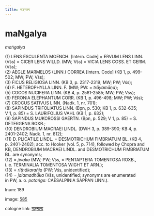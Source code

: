 ```yaml
---
title: मङ्गल्य
---
```


# maNgalya

<i>maṅgalya</i>  <div n="P" />(1) <bot>LENS ESCULENTA MOENCH.</bot> [Intern. Code] = <bot>ERVUM LENS LINN.</bot> <div n="lb" />(Vśs) = <bot>CICER LENS WILLD.</bot> (MW; Vśs) = <bot>VICIA LENS COSS. ET GERM.</bot> <div n="lb" />(Vśs); <div n="P" />(2) <bot>AEGLE MARMELOS (LINN.) CORREA</bot> [Intern. Code] (KB 1, p. 499- <div n="lb" />502; MW; PW; Vśs); <div n="P" />(3) <bot>FICUS RELIGIOSA LINN.</bot> (KB 3, p. 2317-2319; MW; PW; Vśs); <div n="P" />(4) <bot>F. HETEROPHYLLA LINN. F.</bot> (MW; PW: = <i>trāyamāṇa</i>); <div n="P" />(5) <bot>COCOS NUCIFERA LINN.</bot> (KB 4, p. 2581-2585; MW; PW; Vśs); <div n="P" />(6) <bot>FERONIA ELEPHANTUM CORR.</bot> (KB 1, p. 496-498; MW; PW; Vśs); <div n="P" />(7) <bot>CROCUS SATIVUS LINN.</bot> (Nadk. 1, nr. 701); <div n="P" />(8) <bot>SAPINDUS TRIFOLIATUS LINN.</bot> (Bpn, p. 530; KB 1, p. 632-635; <div n="lb" />V 1, p. 85) = <bot>S. LAURIFOLIUS VAHL</bot> (KB 1, p. 632); <div n="P" />(9) <bot>SAPINDUS MUKOROSSI GAERTN.</bot> (Bpn, p. 529; V 1, p. 85) = <bot>S. <div n="lb" />DETERGENS ROXB.</bot>; <div n="P" />(10) <bot>DENDROBIUM MACRAEI LINDL.</bot> (DWH 3, p. 389-390; KB 4, p. <div n="lb" />2401-2402; Nadk. 1, nr. 812); <div n="P" />(11) <bot>D. PLICATILE LINDL.</bot> = <bot>DESMOTRICHUM FIMBRIATUM BL.</bot> (KB 4, <div n="lb" />p. 2401-2402); acc. to Hooker (vol. 5, p. 714), followed by Chopra and <div n="lb" />KB, <bot>DENDROBIUM MACRAEI LINDL.</bot> and <bot>DESMOTRICHUM FIMBRIATUM <div n="lb" />BL.</bot> are synonyms; <div n="P" />(12) = <i>jīvaka</i> (MW; PW; Vśs, = <bot>PENTAPTERA TOMENTOSA ROXB.</bot>, <div n="lb" />i. e. <bot>TERMINALIA TOMENTOSA WIGHT ET ARN.</bot>); <div n="P" />(13) = <i>rīṭhākarañja</i> (PW; Vśs, unidentified); <div n="P" />(14) = <i>jalamadhūka</i> (Vśs, unidentified; synonyms are enumerated <div n="lb" />in PW, a. o. <i>pataṅga:</i> <bot>CAESALPINIA SAPPAN LINN.</bot>).

lnum: 189

image: [585](https://www.sanskrit-lexicon.uni-koeln.de/scans/csl-apidev/servepdf.php?dict=snp&page=585)

cologne link: [मङ्गल्य](https://sanskrit-lexicon.uni-koeln.de/scans/csl-apidev/getword.php?dict=snp&key=मङ्गल्य)

